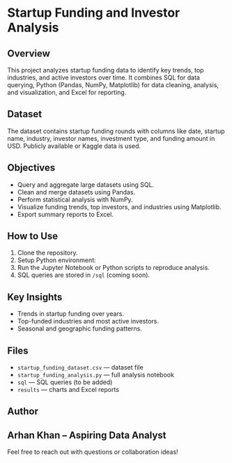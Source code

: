 # Startup Funding and Investor Analysis

## Overview
This project analyzes startup funding data to identify key trends, top industries, and active investors over time. It combines SQL for data querying, Python (Pandas, NumPy, Matplotlib) for data cleaning, analysis, and visualization, and Excel for reporting. 

## Dataset
The dataset contains startup funding rounds with columns like date, startup name, industry, investor names, investment type, and funding amount in USD. Publicly available or Kaggle data is used.

## Objectives
- Query and aggregate large datasets using SQL.
- Clean and merge datasets using Pandas.
- Perform statistical analysis with NumPy.
- Visualize funding trends, top investors, and industries using Matplotlib.
- Export summary reports to Excel.

## How to Use
1. Clone the repository.
2. Setup Python environment:
3. Run the Jupyter Notebook or Python scripts to reproduce analysis.
4. SQL queries are stored in `/sql` (coming soon).

## Key Insights
- Trends in startup funding over years.
- Top-funded industries and most active investors.
- Seasonal and geographic funding patterns.

## Files
- `startup_funding_dataset.csv` — dataset file
- `startup_funding_analysis.py` — full analysis notebook
- `sql` — SQL queries (to be added)
- `results` — charts and Excel reports

## Author
Arhan Khan – Aspiring Data Analyst  
---

Feel free to reach out with questions or collaboration ideas!


